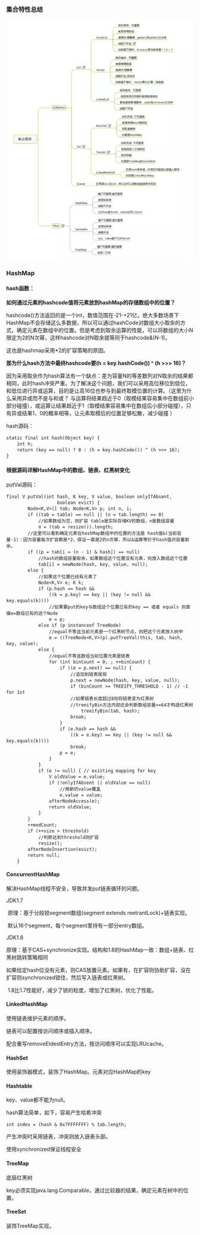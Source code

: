 ### 集合特性总结

![image-20210301105250530](image/image-20210301105250530.png)

### HashMap

#### hash函数：

**如何通过元素的hashcode值将元素放到hashMap的存储数组中的位置？**

hashcode()方法返回的是一个int，数值范围在-21-+21亿，绝大多数场景下HashMap不会存储这么多数据，所以可以通过hashCode对数组大小取余的方式，确定元素在数组中的位置。但是考虑到取余运算的性能，可以将数组的大小N限定为2的N次幂，这样hashcode对N取余就等同于hashcode&(N-1)。

这也是hashmap采用*2的扩容策略的原因。

**那为什么hash方法中最终hashcode要(h = key.hashCode()) ^ (h >>> 16)？**

因为采用取余作为hash算法有一个缺点：差为容量N的等差数列对N取余的结果都相同，此时hash冲突严重。为了解决这个问题，我们可以采用高位移位到低位，和低位进行异或运算，目的是让高16位也参与到最终取模位置的计算。（这里为什么采用异或而不是与和或？ 与运算将结果趋近于0（取模结果容易集中在数组前小部分碰撞），或运算让结果趋近于1（取模结果容易集中在数组后小部分碰撞），只有异或结果1、0的概率相等，让元素取模后的位置足够松散，减少碰撞 ）

hash源码：

```
static final int hash(Object key) {
	int h;
	return (key == null) ? 0 : (h = key.hashCode()) ^ (h >>> 16);
}
```

#### 根据源码详解HashMap中的数组、链表、红黑树变化

putVal源码：

```
final V putVal(int hash, K key, V value, boolean onlyIfAbsent,
                   boolean evict) {
        Node<K,V>[] tab; Node<K,V> p; int n, i;
        if ((tab = table) == null || (n = tab.length) == 0)
        	//如果数组为空，则扩容 table是实际存储KV的数组，n是数组容量
            n = (tab = resize()).length;
        //这里可以看到确定元素在hashMap数组中的位置的方法是 hash值&(当前容量-1)：因为容量每次扩容都是*2，保证一直是2的n次幂，所以&运算等价于hash值对容量取余。
        if ((p = tab[i = (n - 1) & hash]) == null)
        	//hash对数组容量取余，如果数组这个位置没有元素，则放入数组这个位置
            tab[i] = newNode(hash, key, value, null);
        else {
        	//如果这个位置已经有元素了
            Node<K,V> e; K k;
            if (p.hash == hash &&
                ((k = p.key) == key || (key != null && key.equals(k))))
                //如果要put的key与数组这个位置已有的key == 或者 equals 则直接e=数组已有的这个Node
                e = p;
            else if (p instanceof TreeNode)
            	//equal不等且当前元素是一个红黑树节点，则把这个元素放入树中
                e = ((TreeNode<K,V>)p).putTreeVal(this, tab, hash, key, value);
            else {
            	//equal不等且数组当前位置元素是链表
                for (int binCount = 0; ; ++binCount) {
                    if ((e = p.next) == null) {
                    	//追加到链表尾部
                        p.next = newNode(hash, key, value, null);
                        if (binCount >= TREEIFY_THRESHOLD - 1) // -1 for 1st
                        //如果链表长度超过8则将链表变为红黑树
                        //treeifyBin方法内部还会判断数组容量>=64才构造红黑树
                            treeifyBin(tab, hash);
                        break;
                    }
                    if (e.hash == hash &&
                        ((k = e.key) == key || (key != null && key.equals(k))))
                        break;
                    p = e;
                }
            }
            if (e != null) { // existing mapping for key
                V oldValue = e.value;
                if (!onlyIfAbsent || oldValue == null)
                	//用新的value覆盖
                    e.value = value;
                afterNodeAccess(e);
                return oldValue;
            }
        }
        ++modCount;
        if (++size > threshold)
        	//判断达到threshold则扩容
            resize();
        afterNodeInsertion(evict);
        return null;
    }
```

#### ConcurrentHashMap

解决HashMap线程不安全，导致并发put链表循环的问题。

JDK1.7

​	原理：基于分段锁segment数组(segment extends reetrantLock)+链表实现。

​	默认16个segment，每个segment里持有一部分entry数组。

JDK1.8

​	原理：基于CAS+synchronize实现。结构和1.8的HashMap一致：数组+链表、红黑树跳转策略相同

​	如果给定hash位没有元素，则CAS放置元素。如果有，在扩容则协助扩容，没在扩容则synchronized锁住，然后写入链表或红黑树。

​	1.8比1.7性能好，减少了锁的粒度，增加了红黑树，优化了性能。









#### LinkedHashMap

使用链表维护元素的顺序。

链表可以配置按访问顺序或插入顺序。

配合重写removeEldestEntry方法，按访问顺序可以实现LRUcache。

#### HashSet

使用装饰器模式，装饰了HashMap。元素对应HashMap的key

#### Hashtable

key、value都不能为null。

hash算法简单，如下，容易产生哈希冲突

```
int index = (hash & 0x7FFFFFFF) % tab.length;
```

产生冲突时采用链表，冲突则放入链表头部。

使用synchronized保证线程安全

#### TreeMap

底层红黑树

key必须实现java.lang.Comparable，通过比较器的结果，确定元素在树中的位置。

#### TreeSet

装饰TreeMap实现。































